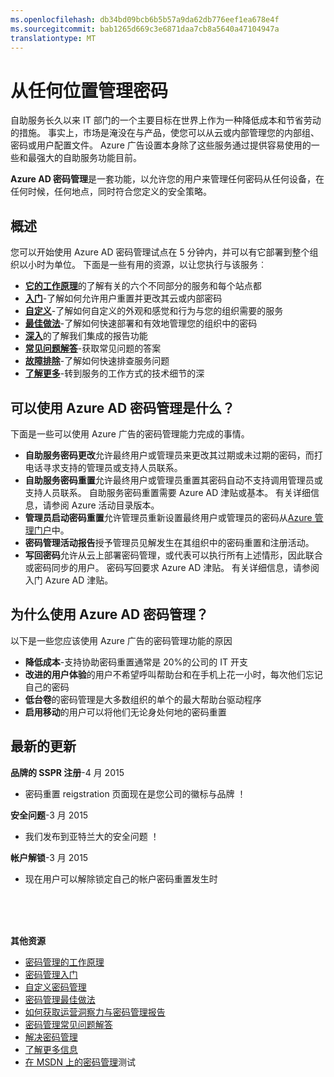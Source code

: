 ```yaml
---
ms.openlocfilehash: db34bd09bcb6b5b57a9da62db776eef1ea678e4f
ms.sourcegitcommit: bab1265d669c3e6871daa7cb8a5640a47104947a
translationtype: MT
---
```

<properties 
    pageTitle="它是什么︰ Azure AD 密码管理 |Microsoft Azure"
    description="在 Azure 广告密码管理功能的说明，包括密码重置、 更改、 密码管理报告和回写到本地内部 Active Directory。" 
    services="active-directory" 
    documentationCenter="" 
    authors="asteen" 
    manager="kbrint" 
    editor="billmath"/>

<tags 
    ms.service="active-directory" 
    ms.workload="identity" 
    ms.tgt_pltfrm="na" 
    ms.devlang="na" 
    ms.topic="article" 
    ms.date="06/08/2015" 
    ms.author="asteen"/>

# 从任何位置管理密码
自助服务长久以来 IT 部门的一个主要目标在世界上作为一种降低成本和节省劳动的措施。  事实上，市场是淹没在与产品，使您可以从云或内部管理您的内部组、 密码或用户配置文件。 Azure 广告设置本身除了这些服务通过提供容易使用的一些和最强大的自助服务功能目前。

**Azure AD 密码管理**是一套功能，以允许您的用户来管理任何密码从任何设备，在任何时候，任何地点，同时符合您定义的安全策略。

## 概述
您可以开始使用 Azure AD 密码管理试点在 5 分钟内，并可以有它部署到整个组织以小时为单位。  下面是一些有用的资源，以让您执行与该服务︰ 

* [**它的工作原理**](active-directory-passwords-how-it-works.md)的了解有关的六个不同部分的服务和每个站点都
* [**入门**](active-directory-passwords-getting-started.md)-了解如何允许用户重置并更改其云或内部密码
* [**自定义**](active-directory-passwords-customize.md)-了解如何自定义的外观和感觉和行为与您的组织需要的服务
* [**最佳做法**](active-directory-passwords-best-practices.md)-了解如何快速部署和有效地管理您的组织中的密码
* [**深入**](active-directory-passwords-get-insights.md)的了解我们集成的报告功能
* [**常见问题解答**](active-directory-passwords-faq.md)-获取常见问题的答案
* [**故障排除**](active-directory-passwords-troubleshoot.md)-了解如何快速排查服务问题
* [**了解更多**](active-directory-passwords-learn-more.md)-转到服务的工作方式的技术细节的深


## 可以使用 Azure AD 密码管理是什么？
下面是一些可以使用 Azure 广告的密码管理能力完成的事情。

- **自助服务密码更改**允许最终用户或管理员来更改其过期或未过期的密码，而打电话寻求支持的管理员或支持人员联系。
- **自助服务密码重置**允许最终用户或管理员重置其密码自动不支持调用管理员或支持人员联系。 自助服务密码重置需要 Azure AD 津贴或基本。 有关详细信息，请参阅 Azure 活动目录版本。
- **管理员启动密码重置**允许管理员重新设置最终用户或管理员的密码从[Azure 管理门户](https://manage.windowsazure.com)中。
- **密码管理活动报告**授予管理员见解发生在其组织中的密码重置和注册活动。 
- **写回密码**允许从云上部署密码管理，或代表可以执行所有上述情形，因此联合或密码同步的用户。 密码写回要求 Azure AD 津贴。 有关详细信息，请参阅入门 Azure AD 津贴。

## 为什么使用 Azure AD 密码管理？
以下是一些您应该使用 Azure 广告的密码管理功能的原因

- **降低成本**-支持协助密码重置通常是 20%的公司的 IT 开支
- **改进的用户体验**的用户不希望呼叫帮助台和在手机上花一小时，每次他们忘记自己的密码
- **低台卷**的密码管理是大多数组织的单个的最大帮助台驱动程序
- **启用移动**的用户可以将他们无论身处何地的密码重置

## 最新的更新
**品牌的 SSPR 注册**-4 月 2015

- 密码重置 reigstration 页面现在是您公司的徽标与品牌 ！

**安全问题**-3 月 2015

- 我们发布到亚特兰大的安全问题 ！

**帐户解锁**-3 月 2015

- 现在用户可以解除锁定自己的帐户密码重置发生时

<br/>
<br/>
<br/>

**其他资源**


* [密码管理的工作原理](active-directory-passwords-how-it-works.md)
* [密码管理入门](active-directory-passwords-getting-started.md)
* [自定义密码管理](active-directory-passwords-customize.md)
* [密码管理最佳做法](active-directory-passwords-best-practices.md)
* [如何获取运营洞察力与密码管理报告](active-directory-passwords-get-insights.md)
* [密码管理常见问题解答](active-directory-passwords-faq.md)
* [解决密码管理](active-directory-passwords-troubleshoot.md)
* [了解更多信息](active-directory-passwords-learn-more.md)
* [在 MSDN 上的密码管理](https://msdn.microsoft.com/library/azure/dn510386.aspx)测试
